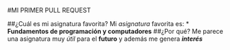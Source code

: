 #MI PRIMER PULL REQUEST 

##¿Cuál es mi asignatura favorita? 
Mi _asignatura_ favorita es: * **Fundamentos de programación y computadores** 
##¿Por qué? 
Me parece una asignatura muy *útil* para el **futuro** y además me genera ***interés***
